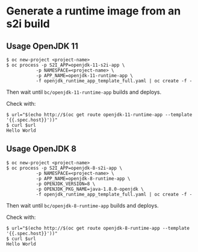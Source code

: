 # Generate a runtime image from an s2i build

## Usage OpenJDK 11

```
$ oc new-project <project-name>
$ oc process -p S2I_APP=openjdk-11-s2i-app \
           -p NAMESPACE=<project-name> \
           -p APP_NAME=openjdk-11-runtime-app \
           -f openjdk_runtime_app_template_full.yaml | oc create -f -
```

Then wait until `bc/openjdk-11-runtime-app` builds and deploys.

Check with:

```
$ url="$(echo http://$(oc get route openjdk-11-runtime-app --template '{{.spec.host}}'))"
$ curl $url
Hello World
```

## Usage OpenJDK 8

```
$ oc new-project <project-name>
$ oc process -p S2I_APP=openjdk-8-s2i-app \
           -p NAMESPACE=<project-name> \
           -p APP_NAME=openjdk-8-runtime-app \
           -p OPENJDK_VERSION=8 \
           -p OPENJDK_PKG_NAME=java-1.8.0-openjdk \
           -f openjdk_runtime_app_template_full.yaml | oc create -f -
```

Then wait until `bc/openjdk-8-runtime-app` builds and deploys.

Check with:

```
$ url="$(echo http://$(oc get route openjdk-8-runtime-app --template '{{.spec.host}}'))"
$ curl $url
Hello World
```
